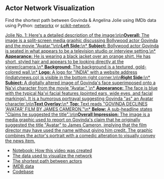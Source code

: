 ## Actor Network Visualization

Find the shortest path between Govinda & Angelina Jolie using IMDb data using Python: [networkx](https://pypi.org/project/networkx/) or [scikit-network](https://pypi.org/project/scikit-network).

[Jolie No. 1: Here\'s a detailed description of the image:\n\n**Overall:** The image is a split-screen media graphic discussing Bollywood actor Govinda and the movie "Avatar."\n\n**Left Side:**\n* **Subject:** Bollywood actor Govinda is seated in what appears to be a television studio or interview setting.\n* **Appearance:** He is wearing a black jacket over an orange shirt. He has short, styled hair and appears to be looking directly at the viewer/camera.\n* **Background:** The background is a textured, gold-colored wall.\n* **Logo:** A logo for "INDIA" with a website address (indiatvnews.co) is visible in the bottom right corner.\n\n**Right Side:**\n* **Subject:** A digitally altered image of Govinda\'s face superimposed onto a Na\'vi character from the movie "Avatar." \n* **Appearance:** The face is blue with the typical Na\'vi facial features (pointed ears, wide eyes, and facial markings). It is a humorous portrayal suggesting Govinda "as" an Avatar character.\n\n**Text Overlay:**\n* **Top:** Text reads "GOVINDA DECLINES \'AVATAR\' FILM BY JAMES CAMERON."\n* **Below:** A sub-headline states "Claims he suggested the title".\n\n**Overall Impression:** The image is a media graphic used to report on Govinda\'s claim that he originally suggested the title "Avatar" to James Cameron, implying that the film director may have used the name without giving him credit. The graphic combines the actor\'s portrait with a comedic alteration to visually convey the news item.](https://youtu.be_lcwMsPxPIjc)

- [Notebook: How this video was created](https://github.com/sanand0/jolie-no-1/blob/master/jolie-no-1.ipynb)
- [The data used to visualize the network](https://github.com/sanand0/jolie-no-1/blob/master/imdb-actor-pairing.ipynb)
- [The shortest path between actors](https://github.com/sanand0/jolie-no-1/blob/master/shortest-path.ipynb)
- [IMDB data](https://developer.imdb.com/non-commercial-datasets/)
- [Codebase](https://github.com/sanand0/jolie-no-1)
